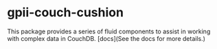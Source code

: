# gpii-couch-cushion

This package provides a series of fluid components to assist in working with complex data in CouchDB.  [docs](See the docs for more details.)